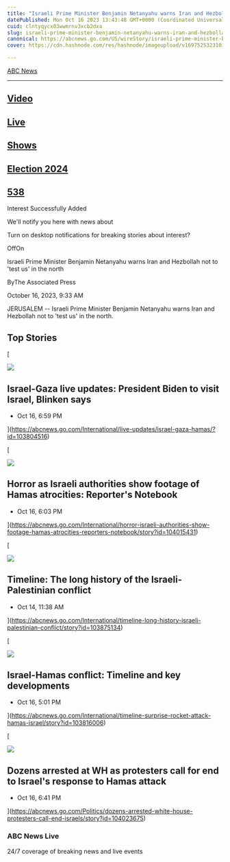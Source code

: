 ```yaml
---
title: "Israeli Prime Minister Benjamin Netanyahu warns Iran and Hezbollah not to 'test us' in the north"
datePublished: Mon Oct 16 2023 13:43:48 GMT+0000 (Coordinated Universal Time)
cuid: clntyqycx03wwmrnv3xcb2dxa
slug: israeli-prime-minister-benjamin-netanyahu-warns-iran-and-hezbollah-not-to-test-us-in-the-north
canonical: https://abcnews.go.com/US/wireStory/israeli-prime-minister-benjamin-netanyahu-warns-iran-hezbollah-104009844
cover: https://cdn.hashnode.com/res/hashnode/imageupload/v1697525323101/cb9cfa3e-8ae9-4df6-b824-45d12d8918a4.jpeg

---
```


[ABC News](https://abcnews.go.com/)


---------------------------------------

[](https://abcnews.go.com/Video)

[Video](https://abcnews.go.com/Video)
-------------------------------------

[](https://abcnews.go.com/Live)

[Live](https://abcnews.go.com/Live)
-----------------------------------

[](https://abcnews.go.com/US/wireStory/israeli-prime-minister-benjamin-netanyahu-warns-iran-hezbollah-104009844#)

[Shows](https://abcnews.go.com/US/wireStory/israeli-prime-minister-benjamin-netanyahu-warns-iran-hezbollah-104009844#)
----------------------------------------------------------------------------------------------------------------------

[](https://abcnews.go.com/elections)

[Election 2024](https://abcnews.go.com/elections)
-------------------------------------------------

[](https://abcnews.go.com/538)

[538](https://abcnews.go.com/538)
---------------------------------

[](https://abcnews.go.com/US/wireStory/israeli-prime-minister-benjamin-netanyahu-warns-iran-hezbollah-104009844#)

Interest Successfully Added

We'll notify you here with news about

Turn on desktop notifications for breaking stories about interest?

OffOn

Israeli Prime Minister Benjamin Netanyahu warns Iran and Hezbollah not to 'test us' in the north

ByThe Associated Press

October 16, 2023, 9:33 AM

JERUSALEM -- Israeli Prime Minister Benjamin Netanyahu warns Iran and Hezbollah not to 'test us' in the north.

Top Stories
-----------

[

![](https://cdn.hashnode.com/res/hashnode/imageupload/v1697525322445/48e5ee86-ef66-483a-b8da-e6e25735f326.jpeg)

Israel-Gaza live updates: President Biden to visit Israel, Blinken says
-----------------------------------------------------------------------

*   Oct 16, 6:59 PM
    





](https://abcnews.go.com/International/live-updates/israel-gaza-hamas/?id=103804516)

[

![](https://cdn.hashnode.com/res/hashnode/imageupload/v1697525322584/a2b429b9-5af2-4907-9a4d-a1884cafd8ed.jpeg)

Horror as Israeli authorities show footage of Hamas atrocities: Reporter's Notebook
-----------------------------------------------------------------------------------

*   Oct 16, 6:03 PM
    





](https://abcnews.go.com/International/horror-israeli-authorities-show-footage-hamas-atrocities-reporters-notebook/story?id=104015431)

[

![](https://cdn.hashnode.com/res/hashnode/imageupload/v1697525322741/0a0610cf-a7d6-48b6-a9df-f51bbf40125c.jpeg)

Timeline: The long history of the Israeli-Palestinian conflict
--------------------------------------------------------------

*   Oct 14, 11:38 AM
    





](https://abcnews.go.com/International/timeline-long-history-israeli-palestinian-conflict/story?id=103875134)

[

![](https://cdn.hashnode.com/res/hashnode/imageupload/v1697525322872/21847b59-abca-49c9-8326-610e05b56058.jpeg)

Israel-Hamas conflict: Timeline and key developments
----------------------------------------------------

*   Oct 16, 5:01 PM
    





](https://abcnews.go.com/International/timeline-surprise-rocket-attack-hamas-israel/story?id=103816006)

[

![](https://cdn.hashnode.com/res/hashnode/imageupload/v1697525322983/8a569300-70a2-4440-b883-488be8f7f235.jpeg)

Dozens arrested at WH as protesters call for end to Israel's response to Hamas attack
-------------------------------------------------------------------------------------

*   Oct 16, 6:41 PM
    





](https://abcnews.go.com/Politics/dozens-arrested-white-house-protesters-call-end-israels/story?id=104023675)

### ABC News Live

24/7 coverage of breaking news and live events
